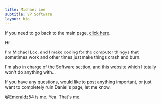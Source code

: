 ```yaml
---
title: Michael Lee
subtitle: VP Software
layout: bio
---
```


If you need to go back to the main page, [click here](/index.md).

Hi!

I'm Michael Lee, and I make coding for the computer thingys that sometimes work and other times just make things crash and burn.

I'm also in charge of the Software section, and this website which I totally won't do anything with...

If you have any questions, would like to post anything important, or just want to completely ruin Daniel's page, let me know.

@Emeraldz54 is me. Yea. That's me.
